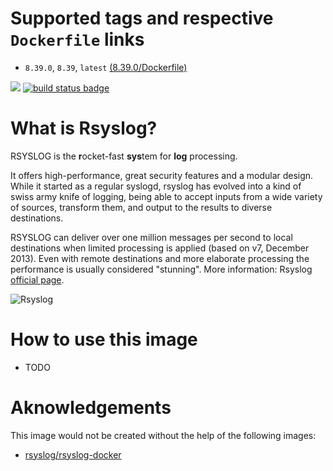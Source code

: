 # Supported tags and respective `Dockerfile` links

* `8.39.0`, `8.39`, `latest` [(8.39.0/Dockerfile)](https://github.com/manios/docker-rsyslog/blob/master/Dockerfile)


[![](https://images.microbadger.com/badges/image/manios/rsyslog.svg)](https://microbadger.com/images/manios/rsyslog)  [![build status badge](https://img.shields.io/travis/manios/docker-rsyslog/master.svg)](https://travis-ci.org/manios/docker-rsyslog/branches)

# What is Rsyslog?

RSYSLOG is the **r**ocket-fast **sys**tem for **log** processing.

It offers high-performance, great security features and a modular design. While it started as a regular syslogd, rsyslog has evolved into a kind of swiss army knife of logging, being able to accept inputs from a wide variety of sources, transform them, and output to the results to diverse destinations.

RSYSLOG can deliver over one million messages per second to local destinations when limited processing is applied (based on v7, December 2013). Even with remote destinations and more elaborate processing the performance is usually considered "stunning". More information: Rsyslog [official page](https://www.rsyslog.com/).

![Rsyslog](https://www.rsyslog.com/common/images/rsyslog-features-imagemap.png)

# How to use this image

* TODO

# Aknowledgements

This image would not be created without the help of the following images:

* [rsyslog/rsyslog-docker](https://github.com/rsyslog/rsyslog-docker)
